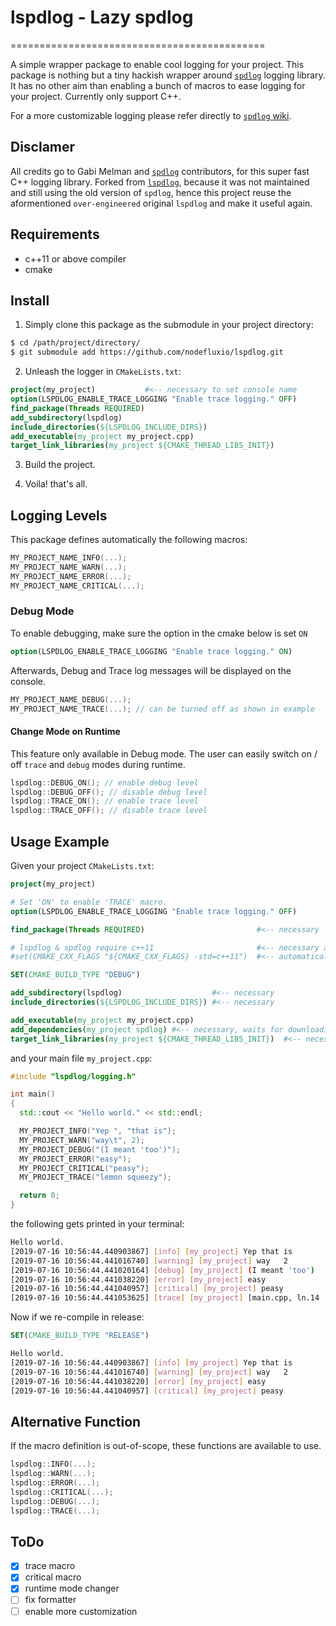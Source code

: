 # lspdlog - Lazy spdlog

============================================

A simple wrapper package to enable cool logging for your project. This package is nothing but a tiny hackish wrapper around [`spdlog`](https://github.com/gabime/spdlog) logging library. It has no other aim than enabling a bunch of macros to ease logging for your project. Currently only support C++.

For a more customizable logging please refer directly to [`spdlog` wiki](https://github.com/gabime/spdlog/wiki/1.-QuickStart).

## Disclamer

All credits go to Gabi Melman and [`spdlog`](https://github.com/gabime/spdlog) contributors, for this super fast C++ logging library. Forked from [`lspdlog`](https://github.com/artivis/lspdlog), because it was not maintained and still using the old version of `spdlog`, hence this project reuse the aformentioned `over-engineered` original `lspdlog` and make it useful again.

## Requirements

- c++11 or above compiler
- cmake

## Install

1. Simply clone this package as the submodule in your project directory:

```bash
$ cd /path/project/directory/
$ git submodule add https://github.com/nodefluxio/lspdlog.git
```

2. Unleash the logger in `CMakeLists.txt`:

```cmake
project(my_project)           #<-- necessary to set console name
option(LSPDLOG_ENABLE_TRACE_LOGGING "Enable trace logging." OFF)
find_package(Threads REQUIRED)
add_subdirectory(lspdlog)
include_directories(${LSPDLOG_INCLUDE_DIRS})
add_executable(my_project my_project.cpp)
target_link_libraries(my_project ${CMAKE_THREAD_LIBS_INIT})
```

3. Build the project.

4. Voila! that's all. 

## Logging Levels

This package defines automatically the following macros:

```cpp
MY_PROJECT_NAME_INFO(...);
MY_PROJECT_NAME_WARN(...);
MY_PROJECT_NAME_ERROR(...);
MY_PROJECT_NAME_CRITICAL(...);
```

### Debug Mode

To enable debugging, make sure the option in the cmake below is set `ON`

```cmake
option(LSPDLOG_ENABLE_TRACE_LOGGING "Enable trace logging." ON)
```

Afterwards, Debug and Trace log messages will be displayed on the console.

```cpp
MY_PROJECT_NAME_DEBUG(...);
MY_PROJECT_NAME_TRACE(...); // can be turned off as shown in example
```

#### Change Mode on Runtime

This feature only available in Debug mode. The user can easily switch on / off `trace` and `debug` modes during runtime.

```cpp
lspdlog::DEBUG_ON(); // enable debug level
lspdlog::DEBUG_OFF(); // disable debug level
lspdlog::TRACE_ON(); // enable trace level
lspdlog::TRACE_OFF(); // disable trace level
```

## Usage Example

Given your project `CMakeLists.txt`:

```cmake
project(my_project)

# Set 'ON' to enable 'TRACE' macro.
option(LSPDLOG_ENABLE_TRACE_LOGGING "Enable trace logging." OFF)

find_package(Threads REQUIRED)                         #<-- necessary

# lspdlog & spdlog require c++11                       #<-- necessary and
#set(CMAKE_CXX_FLAGS "${CMAKE_CXX_FLAGS} -std=c++11")  #<-- automatically set

SET(CMAKE_BUILD_TYPE "DEBUG")

add_subdirectory(lspdlog)                    #<-- necessary
include_directories(${LSPDLOG_INCLUDE_DIRS}) #<-- necessary

add_executable(my_project my_project.cpp)
add_dependencies(my_project spdlog) #<-- necessary, waits for downloading spdlog
target_link_libraries(my_project ${CMAKE_THREAD_LIBS_INIT})  #<-- necessary
```

and your main file `my_project.cpp`:

```cpp
#include "lspdlog/logging.h"

int main()
{
  std::cout << "Hello world." << std::endl;

  MY_PROJECT_INFO("Yep ", "that is");
  MY_PROJECT_WARN("way\t", 2);
  MY_PROJECT_DEBUG("(I meant 'too')");
  MY_PROJECT_ERROR("easy");
  MY_PROJECT_CRITICAL("peasy");
  MY_PROJECT_TRACE("lemon squeezy");

  return 0;
}
```

the following gets printed in your terminal:

```bash
Hello world.
[2019-07-16 10:56:44.440903867] [info] [my_project] Yep that is
[2019-07-16 10:56:44.441016740] [warning] [my_project] way   2
[2019-07-16 10:56:44.441020164] [debug] [my_project] (I meant 'too')
[2019-07-16 10:56:44.441038220] [error] [my_project] easy
[2019-07-16 10:56:44.441040957] [critical] [my_project] peasy
[2019-07-16 10:56:44.441053625] [trace] [my_project] [main.cpp, ln.14 : main()] lemon squeezy
```

Now if we re-compile in release:

```cmake
SET(CMAKE_BUILD_TYPE "RELEASE")
```

```bash
Hello world.
[2019-07-16 10:56:44.440903867] [info] [my_project] Yep that is
[2019-07-16 10:56:44.441016740] [warning] [my_project] way   2
[2019-07-16 10:56:44.441038220] [error] [my_project] easy
[2019-07-16 10:56:44.441040957] [critical] [my_project] peasy
```

## Alternative Function

If the macro definition is out-of-scope, these functions are available to use.

```cpp
lspdlog::INFO(...);
lspdlog::WARN(...);
lspdlog::ERROR(...);
lspdlog::CRITICAL(...);
lspdlog::DEBUG(...);
lspdlog::TRACE(...);
```

## ToDo

- [x] trace macro
- [x] critical macro
- [x] runtime mode changer
- [ ] fix formatter
- [ ] enable more customization

